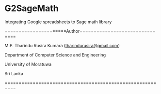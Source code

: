G2SageMath
==========

Integrating Google spreadsheets to Sage math library

======================Author===============================

  M.P. Tharindu Rusira Kumara (tharindurusira@gmail.com) 

  Department of Computer Science and Engineering         

  University of Moratuwa                                 

  Sri Lanka                                              

 ==========================================================
